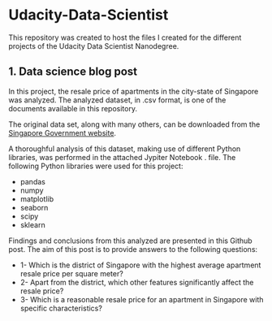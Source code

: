 # Udacity-Data-Scientist
This repository was created to host the files I created for the different projects of the Udacity Data Scientist Nanodegree.
## 1. Data science blog post
In this project, the resale price of apartments in the city-state of Singapore was analyzed. The analyzed dataset, in .csv format, is one of the documents available in this repository.

The original data set, along with many others, can be downloaded from the [Singapore Government website](https://data.gov.sg/dataset/resale-flat-prices?resource_id=42ff9cfe-abe5-4b54-beda-c88f9bb438ee). 

A thoroughful analysis of this dataset, making use of different Python libraries, was performed in the attached Jypiter Notebook . file. The following Python libraries were used for this project:
* pandas
* numpy
* matplotlib
* seaborn
* scipy
* sklearn

Findings and conclusions from this analyzed are presented in this Github post. The aim of this post is to provide answers to the following questions:
* 1- Which is the district of Singapore with the highest average apartment resale price per square meter?
* 2- Apart from the district, which other features significantly affect the resale price?
* 3- Which is a reasonable resale price for an apartment in Singapore with specific characteristics?
